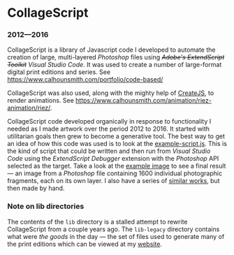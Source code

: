 # CollageScript
### **2012&#8212;2016**

CollageScript is a library of Javascript code I developed to automate the creation of large, multi-layered *Photoshop* files using *~~Adobe's ExtendScript Toolkit~~* *Visual Studio Code*. It was used to create a number of large-format digital print editions and series. See https://www.calhounsmith.com/portfolio/code-based/

CollageScript was also used, along with the mighty help of [CreateJS](https://github.com/createjs), to render animations. See https://www.calhounsmith.com/animation/riez-animation/riez/.

CollageScript code developed organically in response to functionality I needed as I made artwork over the period 2012 to 2016. It started with utilitarian goals then grew to become a generative tool. The best way to get an idea of how this code was used is to look at the [example-script.js](example-script.js). This is the kind of script that could be written and then run from *Visual Studio Code* using the *ExtendScript Debugger* extension with the *Photoshop* API selected as the target. Take a look at the [example image](example-image.jpg) to see a final result &#8212; an image from a *Photoshop* file containing 1600 individual photographic fragments, each on its own layer. I also have a series of [similar works](https://www.calhounsmith.com/portfolio/screens/), but then made by hand.

### Note on lib directories
The contents of the `lib` directory is a stalled attempt to rewrite CollageScript from a couple years ago. The `lib-legacy` directory contains what were *the goods* in the day &#8212; the set of files used to generate many of the print editions which can be viewed at my [website](https://calhounsmith.com).
